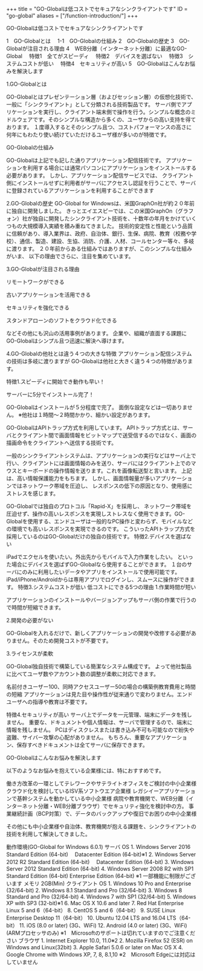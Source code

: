 +++
title = "GO-Globalは低コストでセキュアなシンクライアントです"
ID = "go-global"
aliases = ["/function-introduction/"]
+++

GO-Globalは低コストでセキュアなシンクライアントです

1　GO-Globalとは
 1-1　GO-Globalの仕組み
2　GO-Globalの歴史
3　GO-Globalが注目される理由
4　WEB分離（インターネット分離）に最適なGO-Global
 特徴1　全てがスピーディ
 特徴2　デバイスを選ばない
 特徴3　システムコストが低い
 特徴4　セキュリティが高い
5　GO-Globalはこんなお悩みを解決します

1.GO-Globalとは

GO-Globalとはプレゼンテーション層（およびセッション層）の仮想化技術で、一般に「シンクライアント」として分類される技術製品です。 サーバ側でアプリケーションを実行し、クライアント端末側で操作を行う。シンプルな概念のミドルウェアです。そのシンプルな構造から多くの、ユーザからの高い支持を得ております。 １度導入するとそのシンプル且つ、コストパフォーマンスの高さに何年にもわたり使い続けていただけるユーザ様が多いのが特徴です。

GO-Globalの仕組み

GO-Globalは上記でも記した通りアプリケーション配信技術です。 アプリケーションを利用する場合には通常パソコンにアプリケーションをインストールする必要があります。 しかし、アプリケーション配信サービスでは、 クライアント側にインストールせずに利用者がサーバにアクセスし認証を行うことで、サーバに登録されているアプリケーションを利用することができます

2.GO-Globalの歴史
GO-Global for Windowsは、米国GraphOn社が約２０年前に独自に開発しました。 きっとエイエスピーでは、この米国GraphOn（グラフォン）社が独自に開発したシンクライアント技術を、十数年の年月をかけていくつもの大規模導入実績を積み重ねてきました。 技術的安定性と性能という品質に信頼があり、導入業界は、政府、自治体、銀行、生保、病院、教育（校務や学校）、通信、製造、建設、生協、消防、介護、人材、コールセンター等々、多岐に渡ります。 ２０年前からある仕組みではありますが、このシンプルな仕組みがいま、 以下の理由でさらに、注目を集めています。

3.GO-Globalが注目される理由

リモートワークができる
　


古いアプリケーションを活用できる
　


セキュリティを強化できる
　


スタンドアローンのソフトをクラウド化できる

などその他にも沢山の活用事例があります。 企業や、組織が直面する課題にGO-Globalはシンプル且つ迅速に解決へ導けます。

4.GO-Globalの他社とは違う４つの大きな特徴
アプリケーション配信システムの技術は多岐に渡りますが GO-Globalは他社と大きく違う４つの特徴があります。

特徴1.スピーディに開始でき動作も早い！


サーバーに5分でインストール完了！

GO-Globalはインストールが５分程度で完了。 面倒な設定などは一切ありません。
※他社は１時間～２時間かかり、細かい設定があります。



GO-GlobalはAPIトラップ方式を利用しています。 APIトラップ方式とは、サーバとクライアント間で画面情報をビットマップで送受信するのではなく、画面の描画命令をクライアントへ送信する技術です。



一般のシンクライアントシステムは、アプリケーションの実行などはサーバ上で行い、クライアントには画面情報のみを送り、サーバにはクライアント上でのマウスとキーボードの操作情報を送ります。これを画像転送型と言います。 上記は、高い情報保護能力をもちます。 しかし、画面情報量が多いアプリケーションではネットワーク帯域を圧迫し、 レスポンスの低下の原因となり、使用感にストレスを感じます。

GO-Globalでは独自のプロトコル「Rapid-X」を採用し、 ネットワーク帯域を圧迫せず、操作の高いレスポンスを実現しストレスなく使用できます。GO-Globalを使用する、エンドユーザは一般的なPC操作と変わらず、モバイルなどの環境でも高いレスポンスを実現できるのです。 こういったAPIトラップ方式を採用しているのはGO-Globalだけの独自の技術です。
特徴2.デバイスを選ばない

iPadでエクセルを使いたい。外出先からモバイルで入力作業をしたい。 といった場合にデバイスを選ばずGO-Globalなら使用することができます。 １台のサーバにのみに利用したいデータやアプリをインストールで使用可能です。 iPad/iPhone/Androidからは専用アプリでログインし、スムースに操作ができます。
特徴3.システムコストが低い
低コストにできる5つの理由
1.作業時間が短い

アプリケーションのインストールやバージョンアップもサーバ側の作業で行うので時間が短縮できます。


2.開発の必要がない

GO-Globalを入れるだけで、新しくアプリケーションの開発や改修する必要がありません。そのため開発コストが不要です。

3.ライセンスが柔軟

GO-Global独自技術で構築している簡潔なシステム構成です。 よって他社製品に比べてユーザ数やアカウント数の調整が柔軟に対応できます。

名前付きユーザー100、同時アクセスユーザー50の場合の構築例教育費用と時間の短縮
アプリケーションは見た目や操作性が従来通りで変わりません。エンドユーザへの指導や教育は不要です。

特徴4.セキュリティが高い
サーバ上でデータを一元管理、端末にデータを残しません。 重要な、ドキュメントや個人情報は、サーバで管理するので、端末に情報を残しません。 PCはディスクレスまたは書き込み不可も可能なので紛失や盗難、サイバー攻撃の心配がありません。 もちろん、重要なアプリケーション、保存すべきドキュメントは全てサーバに保存できます。


GO-Globalはこんなお悩みを解決します

以下のようなお悩みを抱えている企業様には、特におすすめです。

働き方改革の一環としてテレワークやサテライトオフィスをご検討の中小企業様
クラウド化を検討しているISV系ソフトウエア企業様
レガシイーアプリケーションで基幹システムを動かしている中小企業様
病院や教育機関で、WEB分離（インターネット分離・WEB分離ブラウザ）でセキュリティ強化を検討中の方。
事業継続計画（BCP対策）で、データのバックアップや復旧でお困りの中小企業様

その他にも中小企業様や自治体、教育機関が抱える課題を、シンクライアントの技術を利用して解決してきました。


動作環境(GO-Global for Windows 6.0.1)
サーバ
OS	1. Windows Server 2016 Standard Edition (64-bit)
　Datacenter Edition (64-bit)※1
2. Windows Server 2012 R2 Standard Edition (64-bit)
　Datacenter Edition (64-bit)
3. Windows Server 2012 Standard Edition (64-bit)
4. Windows Server 2008 R2 with SP1 Standard Edition (64-bit)
Enterprise Edition (64-bit)
※1 一部機能に制限がございます
メモリ	2GB(Min)
クライアント
OS	1. Windows 10 Pro and Enterprise (32/64-bit)
2. Windows 8.1 Standard and Pro (32/64-bit)
3. Windows 8 Standard and Pro (32/64-bit)
4. Windows 7 with SP1 (32/64-bit)
5. Windows XP with SP3 (32-bit)※1
6. Mac OS X 10.6 and later
7. Red Hat Enterprise Linux 5 and 6（64-bit）
8. CentOS 5 and 6（64-bit）
9. SUSE Linux Enterprise Desktop 11（64-bit）
10. Ubuntu 12.04 LTS and 16.04 LTS（64-bit）
11. iOS (8.0 or later) (3G、WiFi)
12. Android (4.0 or later) (3G、WiFi) (ARMプロセッサのみ)
※1　Microsoftのサポートは切れていますのでご注意ください
ブラウザ	1. Internet Explorer 10.0, 11.0※2
2. Mozilla Firefox 52 (ESR) on Windows and Linux(32bit)
3. Apple Safari 5.0.6 or later on Mac OS X
4. Google Chrome with Windows XP, 7, 8, 8.1,10
※2　Microsoft Edgeには対応はしていません
